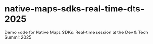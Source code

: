 # native-maps-sdks-real-time-dts-2025
Demo code for Native Maps SDKs: Real-time session at the Dev &amp; Tech Summit 2025
